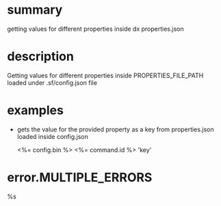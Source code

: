 # summary

getting values for different properties inside dx properties.json

# description

Getting values for different properties inside PROPERTIES_FILE_PATH loaded under .sf/config.json file

# examples

- gets the value for the provided property as a key from properties.json loaded inside config.json

  <%= config.bin %> <%= command.id %> 'key'

# error.MULTIPLE_ERRORS

%s
